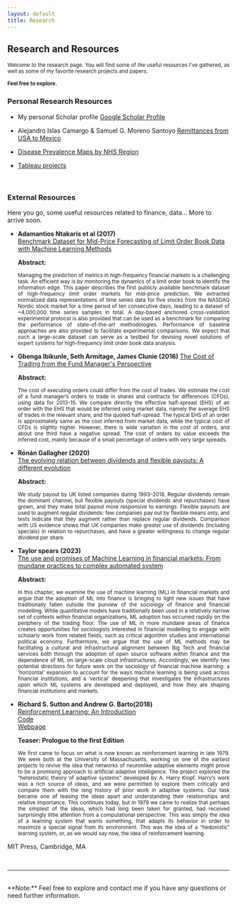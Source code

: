 ```yaml
---
layout: default
title: Research
---
```


## Research and Resources
<div style="text-align: justify;font-size: smaller;">
Welcome to the research page. You will find some of the useful resources I've gathered, as well as some of my favorite research projects and papers. <br><br>
<b>Feel free to explore.</b></div>

### Personal Research Resources

 - My personal Scholar profile [Google Scholar Profile](https://scholar.google.com/citations?user=cXjzSawAAAAJ&hl=es)

 - Alejandro Islas Camargo & Samuel G. Moreno Santoyo [Remittances from USA to Mexico](https://econoquantum.cucea.udg.mx/index.php/EQ/article/view/113)

 - [Disease Prevalence Maps by NHS Region](https://gregsom-msc.github.io/Bubble_Maps_SG23/)

 - [Tableau projects](https://public.tableau.com/app/profile/samuel5241/vizzes) 
<br>

### External Resources

Here you go, some useful resources related to finance, data... More to arrive soon.

- <b>Adamantios Ntakaris et al (2017)</b><br> [Benchmark Dataset for Mid-Price Forecasting of Limit Order Book Data with Machine Learning Methods](https://arxiv.org/abs/1705.03233)

  **Abstract:**
  <div style="text-align: justify;font-size: smaller;">
  Managing the prediction of metrics in high-frequency financial markets is a challenging task. An efficient way is by monitoring the dynamics of a limit order book to identify the information edge. This paper describes the first publicly available benchmark dataset of high-frequency limit order markets for mid-price prediction. We extracted normalized data representations of time series data for five stocks from the NASDAQ Nordic stock market for a time period of ten consecutive days, leading to a dataset of ~4,000,000 time series samples in total. A day-based anchored cross-validation experimental protocol is also provided that can be used as a benchmark for comparing the performance of state-of-the-art methodologies. Performance of baseline approaches are also provided to facilitate experimental comparisons. We expect that such a large-scale dataset can serve as a testbed for devising novel solutions of expert systems for high-frequency limit order book data analysis.
  </div>

- <b>Gbenga Ibikunle, Seth Armitage, James Clunie (2016)</b> [The Cost of Trading from the Fund Manager's Perspective](https://papers.ssrn.com/sol3/papers.cfm?abstract_id=2836070)

  **Abstract:**
  <div style="text-align: justify;font-size: smaller;">
  The cost of executing orders could differ from the cost of trades. We estimate the cost of a fund manager’s orders to trade in shares and contracts for differences (CFDs), using data for 2013-15. We compare directly the effective half-spread (EHS) of an order with the EHS that would be inferred using market data, namely the average EHS of trades in the relevant share, and the quoted half-spread. The typical EHS of an order is approximately same as the cost inferred from market data, while the typical cost of CFDs is slightly higher. However, there is wide variation in the cost of orders, and about one third have a negative spread. The cost of orders by value exceeds the inferred cost, mainly because of a small percentage of orders with very large spreads.
  </div>

- <b>Rónán Gallagher (2020)</b> <br>[The evolving relation between dividends and flexible payouts: A different evolution](https://onlinelibrary.wiley.com/doi/full/10.1111/eufm.12288)

  **Abstract:**
  <div style="text-align: justify;font-size: smaller;">
  We study payout by UK listed companies during 1993–2018. Regular dividends remain the dominant channel, but flexible payouts (special dividends and repurchases) have grown, and they make total payout more responsive to earnings. Flexible payouts are used to augment regular dividends: few companies pay out by flexible means only, and tests indicate that they augment rather than replace regular dividends. Comparison with US evidence shows that UK companies make greater use of dividends (including specials) in relation to repurchases, and have a greater willingness to change regular dividend per share.
  </div>

- <b>Taylor spears (2023)</b> <br>[The use and promises of Machine Learning in financial markets: From mundane practices to complex automated system](https://doi.org/10.1093/oxfordhb/9780197653609.013.6)

  **Abstract:**
  <div style="text-align: justify;font-size: smaller;">
  In this chapter, we examine the use of machine learning (ML) in financial markets and argue that the adoption of ML into finance is bringing to light new issues that have traditionally fallen outside the purview of the sociology of finance and financial modelling. While quantitative models have traditionally been used in a relatively narrow set of contexts within financial organizations, ML adoption has occurred rapidly on the periphery of the trading floor. The use of ML in more mundane areas of finance creates opportunities for sociologists interested in financial modelling to engage with scholarly work from related fields, such as critical algorithm studies and international political economy. Furthermore, we argue that the use of ML methods may be facilitating a cultural and infrastructural alignment between Big Tech and financial services both through the adoption of open source software within finance and the dependence of ML on large-scale cloud infrastructures. Accordingly, we identify two potential directions for future work on the sociology of financial machine learning: a ‘horizontal’ expansion to account for the ways machine learning is being used across financial institutions, and a ‘vertical’ deepening that investigates the infrastructures upon which ML systems are developed and deployed, and how they are shaping financial institutions and markets.

- <b>Richard S. Sutton and Andrew G. Barto(2018)</b><br>
  [Reinforcement Learning: An Introduction](http://incompleteideas.net/book/RLbook2020.pdf)<br>
  [Code](http://incompleteideas.net/book/code/code2nd.html)<br>
  [Webpage](http://incompleteideas.net/book/the-book-2nd.html)

  **Teaser: Prologue to the first Edition**
  <div style="text-align: justify;font-size: smaller;">
  We first came to focus on what is now known as reinforcement learning in late 1979. We were both at the University of Massachusetts, working on one of the earliest projects to revive the idea that networks of neuronlike adaptive elements might prove to be a promising approach to artificial adaptive intelligence. The project explored the “heterostatic theory of adaptive systems” developed by A. Harry Klopf. Harry’s work was a rich source of ideas, and we were permitted to explore them critically and compare them with the long history of prior work in adaptive systems. Our task became one of teasing the ideas apart and understanding their relationships and relative importance. This continues today, but in 1979 we came to realize that perhaps the simplest of the ideas, which had long been taken for granted, had received surprisingly little attention from a computational perspective. This was simply the idea of a learning system that wants something, that adapts its behavior in order to maximize a special signal from its environment. This was the idea of a “hedonistic” learning system, or, as we would say now, the idea of reinforcement learning.
MIT Press, Cambridge, MA
  </div>

<br>
<hr><br>
**Note:**
Feel free to explore and contact me if you have any questions or need further information.
